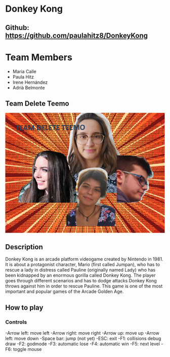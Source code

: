 # Donkey Kong 

## Github: https://github.com/paulahitz8/DonkeyKong

# Team Members

* Maria Calle 
* Paula Hitz
* Irene Hernández
* Adrià Belmonte

## Team Delete Teemo
![Team Photo](https://github.com/paulahitz8/DonkeyKong/blob/master/Wiki/Images%20used/TeamPhotoFinal2S.png)



## Description
Donkey Kong is an arcade platform videogame created by Nintendo in 1981. It is about a protagonist character, Mario (first called Jumpan), who has to rescue a lady in distress called Pauline (originally named Lady) who has been kidnapped by an enormous gorilla called Donkey Kong. The player goes through different scenarios and has to dodge attacks Donkey Kong throws against him in order to rescue Pauline. This game is one of the most important and popular games of the Arcade Golden Age.

## How to play
### Controls 

-Arrow left: move left
-Arrow right: move right
-Arrow up: move up
-Arrow left: move down
-Space bar: jump (not yet)
-ESC: exit
-F1: collisions debug draw
-F2: godmode 
-F3: automatic lose
-F4: automatic win
-F5: next level
-F6: toggle mouse


